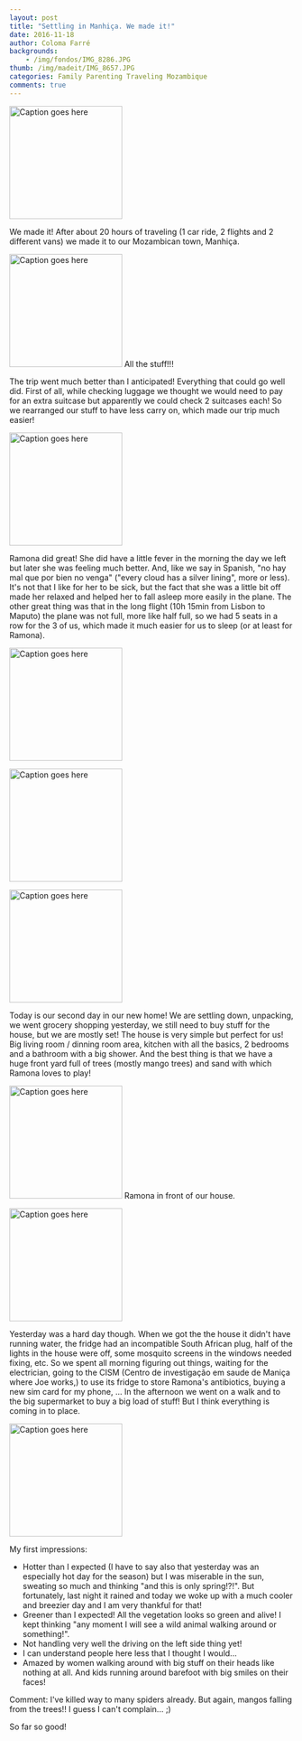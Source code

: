 ```yaml
---
layout: post
title: "Settling in Manhiça. We made it!"
date: 2016-11-18
author: Coloma Farré
backgrounds:
    - /img/fondos/IMG_8286.JPG
thumb: /img/madeit/IMG_8657.JPG
categories: Family Parenting Traveling Mozambique
comments: true
---
```

<a href="/img/madeit/IMG_8678.JPG"> <img border="0" alt="Caption goes here" src = "/img/madeit/IMG_8678.JPG" width = "200"></a>

We made it! After about 20 hours of traveling (1 car ride, 2 flights and 2 different vans) we made it to our Mozambican town, Manhiça.

<a href="/img/madeit/IMG_8669.JPG"> <img border="0" alt="Caption goes here" src = "/img/madeit/IMG_8669.JPG" width = "200"></a> All the stuff!!!

The trip went much better than I anticipated! Everything that could go well did. First of all, while checking luggage we thought we would need to pay for an extra suitcase but apparently we could check 2 suitcases each! So we rearranged our stuff to have less carry on, which made our trip much easier!

<a href="/img/madeit/IMG_8635.JPG"> <img border="0" alt="Caption goes here" src = "/img/madeit/IMG_8635.JPG" width = "200"></a>

Ramona did great! She did have a little fever in the morning the day we left but later she was feeling much better. And, like we say in Spanish, "no hay mal que por bien no venga" ("every cloud has a silver lining", more or less). It's not that I like for her to be sick, but the fact that she was a little bit off made her relaxed and helped her to fall asleep more easily in the plane. The other great thing was that in the long flight (10h 15min from Lisbon to Maputo) the plane was not full, more like half full, so we had 5 seats in a row for the 3 of us, which made it much easier for us to sleep (or at least for Ramona).

<a href="/img/madeit/IMG_8643.JPG"> <img border="0" alt="Caption goes here" src = "/img/madeit/IMG_8643.JPG" width = "200"></a>

<a href="/img/madeit/IMG_8647.JPG"> <img border="0" alt="Caption goes here" src = "/img/madeit/IMG_8647.JPG" width = "200"></a>

<a href="/img/madeit/IMG_8650.JPG"> <img border="0" alt="Caption goes here" src = "/img/madeit/IMG_8650.JPG" width = "200"></a>

Today is our second day in our new home! We are settling down, unpacking, we went grocery shopping yesterday, we still need to buy stuff for the house, but we are mostly set! The house is very simple but perfect for us! Big living room / dinning room area, kitchen with all the basics, 2 bedrooms and a bathroom with a big shower. And the best thing is that we have a huge front yard full of trees (mostly mango trees) and sand with which Ramona loves to play!

<a href="/img/madeit/IMG_8710.JPG"> <img border="0" alt="Caption goes here" src = "/img/madeit/IMG_8710.JPG" width = "200"></a> Ramona in front of our house.

<a href="/img/madeit/IMG_8687.JPG"> <img border="0" alt="Caption goes here" src = "/img/madeit/IMG_8687.JPG" width = "200"></a>

Yesterday was a hard day though. When we got the the house it didn't have running water, the fridge had an incompatible South African plug, half of the lights in the house were off, some mosquito screens in the windows needed fixing, etc. So we spent all morning figuring out things, waiting for the electrician, going to the CISM (Centro de investigação em saude de Maniça where Joe works,) to use its fridge to store Ramona's antibiotics, buying a new sim card for my phone, ... In the afternoon we went on a walk and to the big supermarket to buy a big load of stuff! But I think everything is coming in to place.

<a href="/img/madeit/IMG_8704.JPG"> <img border="0" alt="Caption goes here" src = "/img/madeit/IMG_8704.JPG" width = "200"></a>

My first impressions:

  - Hotter than I expected (I have to say also that yesterday was an especially hot day for the season) but I was miserable in the sun, sweating so much and thinking "and this is only spring!?!". But fortunately, last night it rained and today we woke up with a much cooler and breezier day and I am very thankful for that!
  - Greener than I expected! All the vegetation looks so green and alive! I kept thinking "any moment I will see a wild animal walking around or something!".
  - Not handling very well the driving on the left side thing yet!
  - I can understand people here less that I thought I would...
  - Amazed by women walking around with big stuff on their heads like nothing at all. And kids running around barefoot with big smiles on their faces!

Comment: I've killed way to many spiders already. But again, mangos falling from the trees!! I guess I can't complain... ;)

So far so good!
